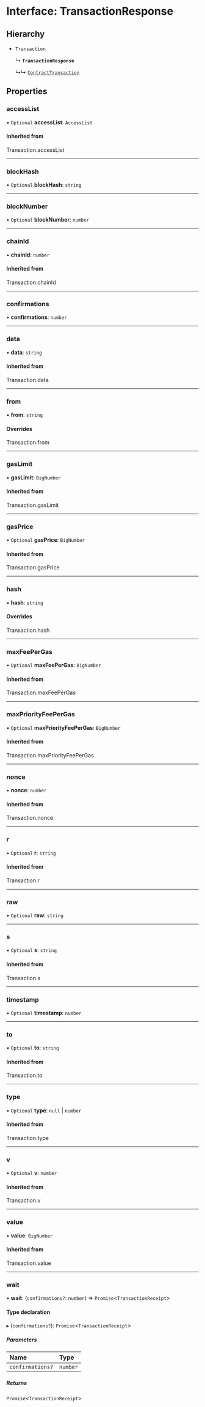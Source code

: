 # Interface: TransactionResponse

## Hierarchy

- `Transaction`

  ↳ **`TransactionResponse`**

  ↳↳ [`ContractTransaction`](ContractTransaction.md)

## Properties

### accessList

• `Optional` **accessList**: `AccessList`

#### Inherited from

Transaction.accessList

___

### blockHash

• `Optional` **blockHash**: `string`

___

### blockNumber

• `Optional` **blockNumber**: `number`

___

### chainId

• **chainId**: `number`

#### Inherited from

Transaction.chainId

___

### confirmations

• **confirmations**: `number`

___

### data

• **data**: `string`

#### Inherited from

Transaction.data

___

### from

• **from**: `string`

#### Overrides

Transaction.from

___

### gasLimit

• **gasLimit**: `BigNumber`

#### Inherited from

Transaction.gasLimit

___

### gasPrice

• `Optional` **gasPrice**: `BigNumber`

#### Inherited from

Transaction.gasPrice

___

### hash

• **hash**: `string`

#### Overrides

Transaction.hash

___

### maxFeePerGas

• `Optional` **maxFeePerGas**: `BigNumber`

#### Inherited from

Transaction.maxFeePerGas

___

### maxPriorityFeePerGas

• `Optional` **maxPriorityFeePerGas**: `BigNumber`

#### Inherited from

Transaction.maxPriorityFeePerGas

___

### nonce

• **nonce**: `number`

#### Inherited from

Transaction.nonce

___

### r

• `Optional` **r**: `string`

#### Inherited from

Transaction.r

___

### raw

• `Optional` **raw**: `string`

___

### s

• `Optional` **s**: `string`

#### Inherited from

Transaction.s

___

### timestamp

• `Optional` **timestamp**: `number`

___

### to

• `Optional` **to**: `string`

#### Inherited from

Transaction.to

___

### type

• `Optional` **type**: ``null`` \| `number`

#### Inherited from

Transaction.type

___

### v

• `Optional` **v**: `number`

#### Inherited from

Transaction.v

___

### value

• **value**: `BigNumber`

#### Inherited from

Transaction.value

___

### wait

• **wait**: (`confirmations?`: `number`) => `Promise`<`TransactionReceipt`\>

#### Type declaration

▸ (`confirmations?`): `Promise`<`TransactionReceipt`\>

##### Parameters

| Name | Type |
| :------ | :------ |
| `confirmations?` | `number` |

##### Returns

`Promise`<`TransactionReceipt`\>
